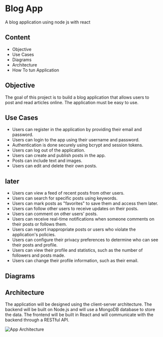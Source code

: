 # Blog App

A blog application using node js with react

## Content
- Objective
- Use Cases
- Diagrams
- Architecture
- How To tun Application

## Objective
The goal of this project is to build a blog application that allows users to post and read articles online. The application must be easy to use.

## Use Cases
- Users can register in the application by providing their email and password.
- Users can login to the app using their username and password.
- Authentication is done securely using bcrypt and session tokens.
- Users can log out of the application.
- Users can create and publish posts in the app.
- Posts can include text and images.
- Users can edit and delete their own posts.

## later
- Users can view a feed of recent posts from other users.
- Users can search for specific posts using keywords.
- Users can mark posts as "favorites" to save them and access them later.
- Users can follow other users to receive updates on their posts.
- Users can comment on other users' posts.
- Users can receive real-time notifications when someone comments on their posts or follows them.
- Users can report inappropriate posts or users who violate the application's policies.
- Users can configure their privacy preferences to determine who can see their posts and profile.
- Users can view their profile and statistics, such as the number of followers and posts made.
- Users can change their profile information, such as their email.

## Diagrams
## Architecture
The application will be designed using the client-server architecture. The backend will be built on Node.js and will use a MongoDB database to store the data. The frontend will be built in React and will communicate with the backend through a RESTful API.

![App Architecture](https://i.ibb.co/sbg27tc/Captura-de-pantalla-2023-03-13-161407.png)